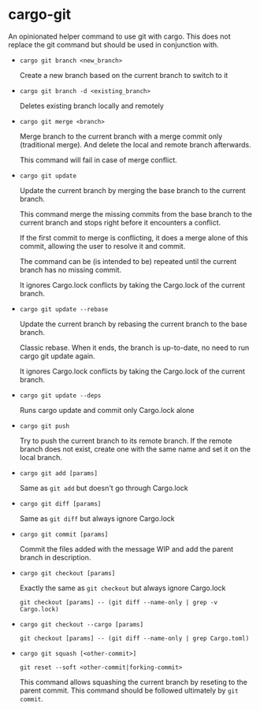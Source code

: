 cargo-git
=========

An opinionated helper command to use git with cargo. This does not replace the
git command but should be used in conjunction with.

 *  `cargo git branch <new_branch>`

    Create a new branch based on the current branch to switch to it

 *  `cargo git branch -d <existing_branch>`

    Deletes existing branch locally and remotely

 *  `cargo git merge <branch>`

    Merge branch to the current branch with a merge commit only
    (traditional merge). And delete the local and remote branch afterwards.

    This command will fail in case of merge conflict.

 *  `cargo git update`

    Update the current branch by merging the base branch to the current branch.

    This command merge the missing commits from the base branch to the current
    branch and stops right before it encounters a conflict.

    If the first commit to merge is conflicting, it does a merge alone of this
    commit, allowing the user to resolve it and commit.

    The command can be (is intended to be) repeated until the current branch
    has no missing commit.

    It ignores Cargo.lock conflicts by taking the Cargo.lock of the current
    branch.

 *  `cargo git update --rebase`

    Update the current branch by rebasing the current branch to the base
    branch.

    Classic rebase. When it ends, the branch is up-to-date, no need to run
    cargo git update again.

    It ignores Cargo.lock conflicts by taking the Cargo.lock of the current
    branch.

 *  `cargo git update --deps`

    Runs cargo update and commit only Cargo.lock alone

 *  `cargo git push`

    Try to push the current branch to its remote branch. If the remote branch
    does not exist, create one with the same name and set it on the local
    branch.

 *  `cargo git add [params]`

    Same as `git add` but doesn't go through Cargo.lock

 *  `cargo git diff [params]`

    Same as `git diff` but always ignore Cargo.lock

 *  `cargo git commit [params]`

    Commit the files added with the message WIP and add the parent branch in
    description.

 *  `cargo git checkout [params]`

    Exactly the same as `git checkout` but always ignore Cargo.lock

    `git checkout [params] -- (git diff --name-only | grep -v Cargo.lock)`

 *  `cargo git checkout --cargo [params]`

    `git checkout [params] -- (git diff --name-only | grep Cargo.toml)`

 *  `cargo git squash [<other-commit>]`

    `git reset --soft <other-commit|forking-commit>`

    This command allows squashing the current branch by reseting to the parent
    commit. This command should be followed ultimately by `git commit`.
